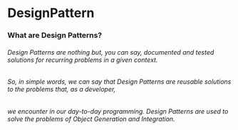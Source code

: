 # DesignPattern
### What are Design Patterns?
###### Design Patterns are nothing but, you can say, documented and tested solutions for recurring problems in a given context.
###### So, in simple words, we can say that Design Patterns are reusable solutions to the problems that, as a developer,
###### we encounter in our day-to-day programming. Design Patterns are used to solve the problems of Object Generation and Integration.
